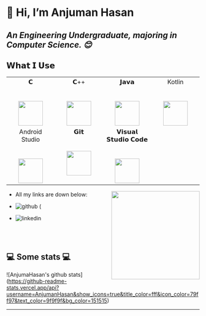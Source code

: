 # 👋 Hi, I’m  Anjuman Hasan 
## <p><em>An Engineering Undergraduate, majoring in Computer Science. 😊</br>
</em></p>

## 𝗪𝗵𝗮𝘁 𝗜 𝗨𝘀𝗲
 

<table>
  <tbody>
    <tr valign="top">
      <td width="25%" align="center">
        <span>𝗖</span><br><br><br>
         <img height="64px" src="https://cdn.svgporn.com/logos/c.svg"> 
      </td>
      <td width="25%" align="center">
        <span>𝗖++</span><br><br><br>
       <img height="64px" src="https://cdn.svgporn.com/logos/c-plusplus.svg">
      </td>
      <td width="25%" align="center">
        <span>𝗝𝗮𝘃𝗮</span><br><br><br>
        <img height="64px" src="https://cdn.svgporn.com/logos/java.svg">
      </td>
      <td width="25%" align="center">
        <span>  Kotlin  </span><br><br><br>
        <img height="64px" src="https://cdn.svgporn.com/logos/kotlin.svg">
      </td>
    </tr>
    <tr valign="top">
      <td width="25%" align="center">
        <span>Android Studio</span><br><br><br>
        <img height="64px" src="https://cdn.svgporn.com/logos/android-icon.svg">
      </td>
      <td width="25%" align="center">
        <span>𝗚𝗶𝘁</span><br><br><br>
        <img height="64px" src="https://cdn.svgporn.com/logos/git-icon.svg">
      </td>
      <td width="25%" align="center">
        <span>𝗩𝗶𝘀𝘂𝗮𝗹 𝗦𝘁𝘂𝗱𝗶𝗼 𝗖𝗼𝗱𝗲</span><br><br><br>
        <img height="64px" src="https://cdn.svgporn.com/logos/visual-studio-code.svg">
      </td>
    </tr>
  </tbody>
</table>

<img align='right' src="https://media.giphy.com/media/ieyl9zmCjO4b4t6qoY/giphy.gif" width="230">

- All my links are down below:

- ![github](https://img.shields.io/badge/GitHub-000000?style=for-the-badge&logo=GitHub&logoColor=white) ( 
- ![linkedin](https://img.shields.io/badge/LinkedIn-03f8fc?style=for-the-badge&logo=LinkedIn&logoColor=white)




</br></br>
<h2>💻 Some stats 💻</h2>

![AnjumaHasan's github stats] (https://github-readme-stats.vercel.app/api?username=AnjumanHasan&show_icons=true&title_color=fff&icon_color=79ff97&text_color=9f9f9f&bg_color=151515)

---
